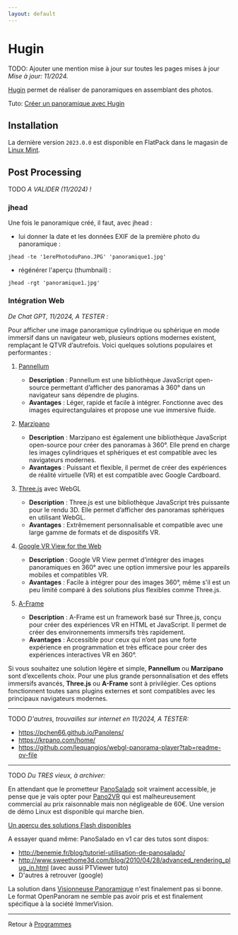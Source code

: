 ```yaml
---
layout: default
---
```


# Hugin

TODO: Ajouter une mention mise à jour sur toutes les pages mises à jour
*Mise à jour: 11/2024.*

[Hugin](https://hugin.sourceforge.io/) permet de réaliser de panoramiques en assemblant des photos.

Tuto: [Créer un panoramique avec Hugin](../tuto/Créer%20un%20panoramique%20avec%20Hugin.md)

## Installation

La dernière version `2023.0.0` est disponible en FlatPack dans le magasin de [Linux Mint](../dist/Mint.md).

## Post Processing

TODO *A VALIDER (11/2024) !*

### jhead

Une fois le panoramique créé, il faut, avec jhead :

- lui donner la date et les données EXIF de la première photo du
  panoramique :

`jhead -te '1erePhotoduPano.JPG' 'panoramique1.jpg'`

- régénérer l'aperçu (thumbnail) :

`jhead -rgt 'panoramique1.jpg'`

### Intégration Web

*De Chat GPT, 11/2024, A TESTER :*

Pour afficher une image panoramique cylindrique ou sphérique en mode immersif dans un navigateur web, plusieurs options modernes existent, remplaçant le QTVR d’autrefois. Voici quelques solutions populaires et performantes :

1. [Pannellum](https://pannellum.org/)
   - **Description** : Pannellum est une bibliothèque JavaScript open-source permettant d’afficher des panoramas à 360° dans un navigateur sans dépendre de plugins.
   - **Avantages** : Léger, rapide et facile à intégrer. Fonctionne avec des images equirectangulaires et propose une vue immersive fluide.

2. [Marzipano](http://www.marzipano.net/)
   - **Description** : Marzipano est également une bibliothèque JavaScript open-source pour créer des panoramas à 360°. Elle prend en charge les images cylindriques et sphériques et est compatible avec les navigateurs modernes.
   - **Avantages** : Puissant et flexible, il permet de créer des expériences de réalité virtuelle (VR) et est compatible avec Google Cardboard.

3. [Three.js](https://threejs.org/) avec WebGL
   - **Description** : Three.js est une bibliothèque JavaScript très puissante pour le rendu 3D. Elle permet d’afficher des panoramas sphériques en utilisant WebGL.
   - **Avantages** : Extrêmement personnalisable et compatible avec une large gamme de formats et de dispositifs VR.

4. [Google VR View for the Web](https://developers.google.com/vr/)
   - **Description** : Google VR View permet d’intégrer des images panoramiques en 360° avec une option immersive pour les appareils mobiles et compatibles VR.
   - **Avantages** : Facile à intégrer pour des images 360°, même s'il est un peu limité comparé à des solutions plus flexibles comme Three.js.

5. [A-Frame](https://aframe.io/)
   - **Description** : A-Frame est un framework basé sur Three.js, conçu pour créer des expériences VR en HTML et JavaScript. Il permet de créer des environnements immersifs très rapidement.
   - **Avantages** : Accessible pour ceux qui n’ont pas une forte expérience en programmation et très efficace pour créer des expériences interactives VR en 360°.

Si vous souhaitez une solution légère et simple, **Pannellum** ou **Marzipano** sont d’excellents choix. Pour une plus grande personnalisation et des effets immersifs avancés, **Three.js** ou **A-Frame** sont à privilégier. Ces options fonctionnent toutes sans plugins externes et sont compatibles avec les principaux navigateurs modernes.

----

TODO *D'autres, trouvailles sur internet en 11/2024, A TESTER:*

- https://pchen66.github.io/Panolens/
- https://krpano.com/home/
- https://github.com/lequangios/webgl-panorama-player?tab=readme-ov-file

----

TODO *Du TRES vieux, à archiver:*

En attendant que le prometteur [PanoSalado](http://panozona.com/wiki/Main_Page) soit vraiment accessible, je pense que je vais opter pour [Pano2VR](http://gardengnomesoftware.com/pano2vr.php) qui est malheureusement commercial au prix raisonnable mais non négligeable de 60€. Une version de démo Linux est disponible qui marche bien.

[Un aperçu des solutions Flash disponibles](http://www.nicolasburtey.net/visite-virtuelle-flash/)

A essayer quand même: PanoSalado en v1 car des tutos sont dispos:

- <http://benemie.fr/blog/tutoriel-utilisation-de-panosalado/>
- <http://www.sweethome3d.com/blog/2010/04/28/advanced_rendering_plug_in.html>
  (avec aussi PTViewer tuto)
- D'autres à retrouver (google)

La solution dans [Visionneuse Panoramique](Visionneuse_Panoramique) n'est finalement pas si
bonne. Le format OpenPanoram ne semble pas avoir pris et est finalement
spécifique à la société ImmerVision.

----

Retour à [Programmes](Programmes)
